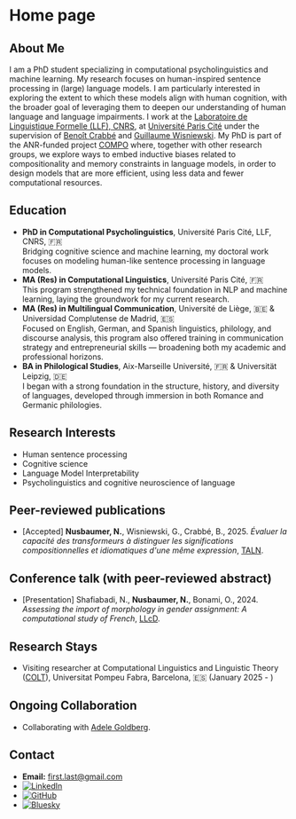 # Home page

## About Me
I am a PhD student specializing in computational psycholinguistics and machine learning. My research focuses on human-inspired sentence processing in (large) language models. I am particularly interested in exploring the extent to which these models align with human cognition, with the broader goal of leveraging them to deepen our understanding of human language and language impairments. I work at the [Laboratoire de Linguistique Formelle (LLF), CNRS](http://www.llf.cnrs.fr/fr/presentation), at [Université Paris Cité](https://u-paris.fr) under the supervision of [Benoît Crabbé](https://scholar.google.com/citations?user=9vyYVd0AAAAJ&hl=fr&oi=ao) and [Guillaume Wisniewski](https://scholar.google.com/citations?user=knVG9GIAAAAJ&hl=fr&oi=ao). My PhD is part of the ANR-funded project [COMPO](https://anr-compo.github.io) where, together with other research groups, we explore ways to embed inductive biases related to compositionality and memory constraints in language models, in order to design models that are more efficient, using less data and fewer computational resources.

## Education
- **PhD in Computational Psycholinguistics**, Université Paris Cité, LLF, CNRS, 🇫🇷 <br>
  Bridging cognitive science and machine learning, my doctoral work focuses on modeling human-like sentence processing in language models.
- **MA (Res) in Computational Linguistics**, Université Paris Cité, 🇫🇷<br>
  This program strengthened my technical foundation in NLP and machine learning, laying the groundwork for my current research.
- **MA (Res) in Multilingual Communication**, Université de Liège, 🇧🇪 & Universidad Complutense de Madrid, 🇪🇸<br>
  Focused on English, German, and Spanish linguistics, philology, and discourse analysis, this program also offered training in communication strategy and entrepreneurial skills — broadening both my academic and professional horizons.
- **BA in Philological Studies**, Aix-Marseille Université, 🇫🇷 & Universität Leipzig, 🇩🇪<br>
  I began with a strong foundation in the structure, history, and diversity of languages, developed through immersion in both Romance and Germanic philologies.

## Research Interests
- Human sentence processing
- Cognitive science 
- Language Model Interpretability
- Psycholinguistics and cognitive neuroscience of language

## Peer-reviewed publications
- [Accepted] **Nusbaumer, N.**, Wisniewski, G., Crabbé, B., 2025. _Évaluer la capacité des transformeurs à distinguer les significations compositionnelles et idiomatiques d'une même expression_, [TALN](https://coria-taln-2025.lis-lab.fr).

## Conference talk (with peer-reviewed abstract)
- [Presentation] Shafiabadi, N., **Nusbaumer, N.**, Bonami, O., 2024. _Assessing the import of morphology in gender assignment: A computational study of French_, [LLcD](https://llcd2024.sciencesconf.org).

## Research Stays
- Visiting researcher at Computational Linguistics and Linguistic Theory ([COLT](https://www.upf.edu/web/colt)), Universitat Pompeu Fabra, Barcelona, 🇪🇸 (January 2025 - ) 

## Ongoing Collaboration
- Collaborating with [Adele Goldberg](https://scholar.google.com/citations?user=aK42DkQAAAAJ&hl=fr&oi=ao).

## Contact
- **Email:** first.last@gmail.com
- [![LinkedIn](https://img.shields.io/badge/LinkedIn-Profile-blue?logo=linkedin)](https://fr.linkedin.com/in/nina-nusbaumer-752aab182/en)
- [![GitHub](https://img.shields.io/badge/GitHub-Profile-black?logo=github)](https://github.com/NinaNusb)
- [![Bluesky](https://img.shields.io/badge/GitHub-Profile-black?logo=bluesky)]([https://github.com/NinaNusb](https://bsky.app/profile/nina-nusbaumer.bsky.social))


